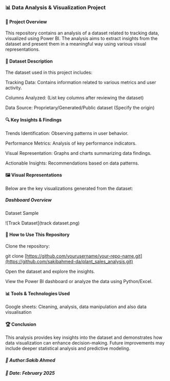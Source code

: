 ### 📊 Data Analysis & Visualization Project

#### 📝 Project Overview

This repository contains an analysis of a dataset related to tracking data, visualized using Power BI. The analysis aims to extract insights from the dataset and present them in a meaningful way using various visual representations.

#### 📂 Dataset Description

The dataset used in this project includes:

Tracking Data: Contains information related to various metrics and user activity.

Columns Analyzed: (List key columns after reviewing the dataset)

Data Source: Proprietary/Generated/Public dataset (Specify the origin)

#### 🔍 Key Insights & Findings

Trends Identification: Observing patterns in user behavior.

Performance Metrics: Analysis of key performance indicators.

Visual Representation: Graphs and charts summarizing data findings.

Actionable Insights: Recommendations based on data patterns.

#### 🖼️ Visual Representations

Below are the key visualizations generated from the dataset:

##### Dashboard Overview


Dataset Sample

![Track Dataset](track dataset.png)

#### 📌 How to Use This Repository

Clone the repository:

git clone [https://github.com/yourusername/your-repo-name.git](https://github.com/sakibahmed-da/plant_sales_analysis.git)

Open the dataset and explore the insights.

View the Power BI dashboard or analyze the data using Python/Excel.

#### 📊 Tools & Technologies Used

Google sheets: Cleaning, analysis, data manipulation and also data visualisation

#### 🏆 Conclusion

This analysis provides key insights into the dataset and demonstrates how data visualization can enhance decision-making. Future improvements may include deeper statistical analysis and predictive modeling.

##### 📌 Author:Sakib Ahmed
##### 📅 Date: February 2025

